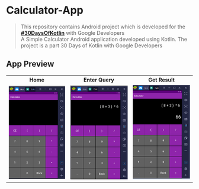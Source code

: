 # Calculator-App
> This repository contains Android project which is developed for the [**#30DaysOfKotlin**](https://twitter.com/hashtag/30daysofkotlin?lang=en) with Google Developers <br>
A Simple Calculator  Android application developed using Kotlin. The project is a part 30 Days of Kotlin with Google Developers


## App Preview
<table style="width:100%">
  <tr>
    <th>Home</th>
    <th>Enter Query</th>
    <th>Get Result</th>
  </tr>
  <tr>
    <td><img src="Calculator_SS1.png"/></td>
    <td><img src="Calculator_SS2.png"/></td>
    <td><img src="Calculator_SS3.png"</td>
  </tr>
</table>

